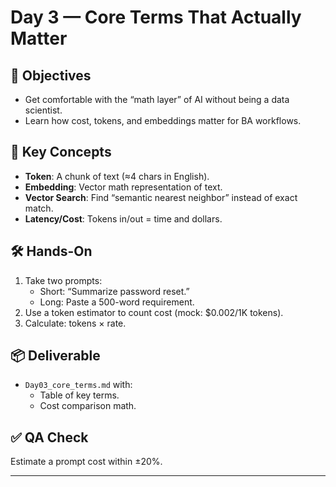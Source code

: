 # Day 3 — Core Terms That Actually Matter

## 🎯 Objectives
- Get comfortable with the “math layer” of AI without being a data scientist.
- Learn how cost, tokens, and embeddings matter for BA workflows.

## 📘 Key Concepts
- **Token**: A chunk of text (≈4 chars in English).
- **Embedding**: Vector math representation of text.
- **Vector Search**: Find “semantic nearest neighbor” instead of exact match.
- **Latency/Cost**: Tokens in/out = time and dollars.

## 🛠 Hands-On
1. Take two prompts:  
   - Short: “Summarize password reset.”  
   - Long: Paste a 500-word requirement.  
2. Use a token estimator to count cost (mock: $0.002/1K tokens).
3. Calculate: tokens × rate.

## 📦 Deliverable
- `Day03_core_terms.md` with:
  - Table of key terms.
  - Cost comparison math.

## ✅ QA Check
Estimate a prompt cost within ±20%.

---

